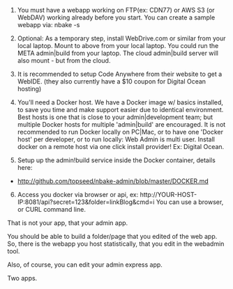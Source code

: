 
1. You must have a webapp working on FTP(ex: CDN77) or AWS S3 (or WebDAV) working already before you start. You can create a sample webapp via: nbake -s

2. Optional: As a temporary step, install WebDrive.com or similar from your local laptop. Mount to above from your local laptop. You could run the META admin|build from your laptop. The cloud admin|build server will also mount - but from the cloud.

3. It is recommended to setup Code Anywhere from their website to get a WebIDE. (they also currently have a $10 coupon for Digital Ocean hosting)

4. You'll need a Docker host. We have a Docker image w/ basics installed, to save you time and make support easier due to identical environment. Best hosts is one that is close to your admin|development team; but multiple Docker hosts for multiple 'admin|build' are encouraged.
It is not recommended to run Docker locally on PC|Mac, or to have one 'Docker host' per developer, or to run locally: Web Admin is multi user.
Install docker on a remote host via one click install provider! Ex: Digital Ocean.

5. Setup up the admin!build service inside the Docker container, details here:
- http://github.com/topseed/nbake-admin/blob/master/DOCKER.md

6. Access you docker via browser or api, ex:
http://YOUR-HOST-IP:8081/api?secret=123&folder=linkBlog&cmd=i
You can use a browser, or CURL command line.


That is not your app, that your admin app.

You should be able to build a folder/page that you edited of the web app.
So, there is the webapp you host statistically, that you edit in the webadmin tool.

Also, of course, you can edit your admin express app.

Two apps.

